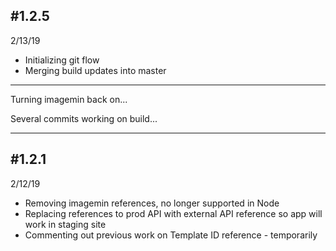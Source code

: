 #1.2.5
--
2/13/19
* Initializing git flow
* Merging build updates into master

---

Turning imagemin back on...

Several commits working on build...

---

#1.2.1
--
2/12/19  
* Removing imagemin references, no longer supported in Node
* Replacing references to prod API with external API reference so app will work in staging site
* Commenting out previous work on Template ID reference - temporarily
